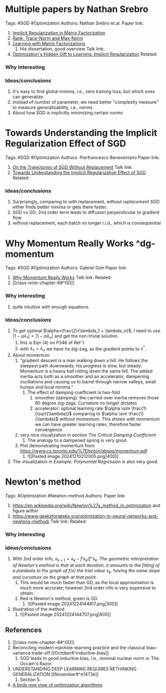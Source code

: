 # Multiple papers by Nathan Srebro
Tags:  #SGD #Optimization 
Authors: Nathan Srebro et.al.
Paper link: 
1. [Implicit Regularization in Matrix Factorization](https://dl.acm.org/doi/pdf/10.5555/3295222.3295363)
2. [Rank, Trace-Norm and Max-Norm](https://home.ttic.edu/~nati/Publications/SrebroShraibmanCOLT05.pdf)
3. [Learning with Matrix Factorizations](https://home.ttic.edu/~nati/Publications/thesis.pdf)
	1. His dissertation, good overview
Talk link: 
1. [Optimization's Hidden Gift to Learning: Implicit Regularization](https://youtu.be/gh9vrvLx7Mo)
Related: 
### Why interesting
### Ideas/conclusions
1. It's easy to find global minima, i.e., zero training loss, but which ones can generalize.
2. Instead of number of parameter, we need better "complexity measure" to measure generalizability, i.e., norms.
3. About how SGD is implicitly minimizing certain norms

# Towards Understanding the Implicit Regularization Effect of SGD
Tags: #SGD  #Optimization 
Authors: Pierfrancesco Beneventano
Paper link: 
1.  [On the Trajectories of SGD Without Replacement](https://arxiv.org/pdf/2312.16143)
Talk link: 
1. [Towards Understanding the Implicit Regularization Effect of SGD](https://www.youtube.com/watch?v=G70dA2tmbu0)
Related: 
### Ideas/conclusions
1. Surprisingly, comparing to with replacement, *without replacement SGD* either finds better minima or gets there faster.
2. SGD vs GD; 2nd order term leads to diffusion perpendicular to gradient flow
3. without replacement, each batch no longer i.i.d., which is consequential


# Why Momentum Really Works ^dg-momentum
Tags: #SGD #Optimization 
Authors: Gabriel Goh
Paper link: 
1.  [Why Momentum Really Works](https://distill.pub/2017/momentum/)
Talk link: 
Related: 
1. [[class-note-chapter-6#^GD]]
### Why interesting
1. quite intuitive with enough equations
### Ideas/conclusions
1. To get optimal $\alpha=\frac{2}{\lambda_1 + \lambda_n}$, I need to use $|1-\alpha \lambda_1|=|1-\alpha \lambda_n|$ and get the non-trivial solution
	1. this is Eqn (4) on P346 of Ref 1.
	2. with $\lambda_1 = \lambda_n$ we have no zig-zag, as the gradient points to $x^*$.
2. About momentum
	1. "gradient descent is a man walking down a hill. He follows the steepest path downwards; his progress is slow, but steady. Momentum is a heavy ball rolling down the same hill. The added inertia acts both as a smoother and an accelerator, dampening oscillations and causing us to barrel through narrow valleys, small humps and local minima."
		1. The effect of damping coefficient is two-fold
			1. smoother (damping): the carried-over inertia removes those 90 degree zig-zags. Curvature no longer dictates 
			2. accelerator: optimal learning rate $\alpha \sim \frac{1}{\sqrt{\lambda}}$ comparing to $\alpha \sim \frac{1}{\lambda}$ without momentum. This shows with momentum we can have greater learning rates, therefore faster convergence.
	2. very nice visualization in section *The Critical Damping Coefficient*
		1. The analogy to a dampened spring is very good.
	3. Plot demonstrating momentum from https://www.cs.toronto.edu/%7Ehinton/absps/momentum.pdf
		1. ![[Pasted image 20241210212005.png|400]]
3. The visualization in *Example: Polynomial Regression* is also very good.


# Newton's method
Tags: #Optimization  #Newton-method
Authors: 
Paper link: 
1. https://en.wikipedia.org/wiki/Newton%27s_method_in_optimization and figure within
2. https://www.geeksforgeeks.org/optimization-in-neural-networks-and-newtons-method/
Talk link: 
Related: 
### Why interesting
### Ideas/conclusions
1. With 2nd order info, $x_{k+1} = x_k - f'{x_k}/f''{x_k}$. *The geometric interpretation of Newton's method is that at each iteration, it amounts to the fitting of a parabola to the graph of $f(x)$ the trial value $x_k$, having the same slope and curvature as the graph at that point.*
	1. This would be much faster than GD, as the local approximation is much more accurate; however 2nd order info is very expensive to obtain.
	2. Red is Newton's method, green is GD.
		1. ![[Pasted image 20241224144817.png|300]]
2. Illustration of the method
	1. ![[Pasted image 20241224144707.png|800]]

## References
1. [[class-note-chapter-6#^GD]]
2. Reconciling modern machine-learning practice and the classical bias–variance trade-off [[October#^inductive-bias]]
	1. SGD leads to good inductive bias, i.e., minimal nuclear norm or The Occam's Razor.
3. UNDERSTANDING DEEP LEARNING REQUIRES RETHINKING GENERALIZATION [[November#^e1473e]]
	1. Section 5.
4. [A birds-eye view of optimization algorithms](https://fa.bianp.net/teaching/2018/eecs227at/)
